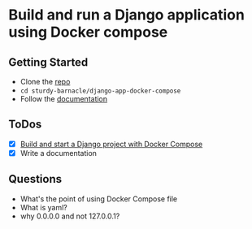 # Build and run a Django application using Docker compose

## Getting Started

- Clone the [repo](https://github.com/agcdtmr/sturdy-barnacle)
- `cd sturdy-barnacle/django-app-docker-compose`
- Follow the [documentation](https://anj.hashnode.dev/build-and-run-a-django-application-using-docker-compose)


## ToDos

- [x] [Build and start a Django project with Docker Compose](https://www.youtube.com/watch?v=aMqs_y6dZw4&list=PLOLrQ9Pn6cazCfL7v4CdaykNoWMQymM_C&index=2&pp=iAQB)
- [x] Write a documentation

## Questions

- What's the point of using Docker Compose file
- What is yaml?
- why 0.0.0.0 and not 127.0.0.1?
